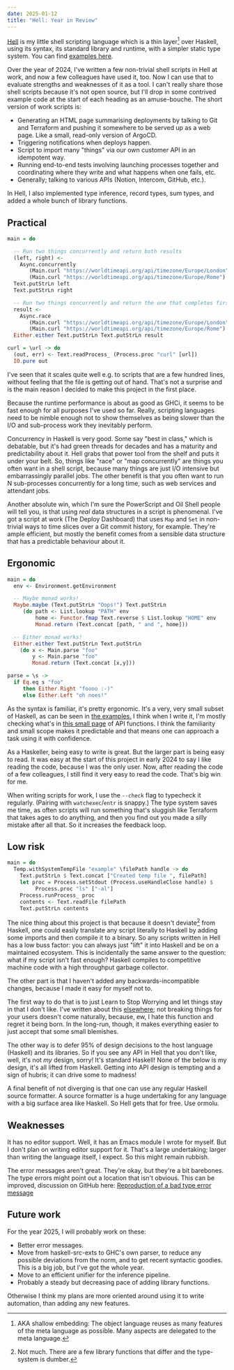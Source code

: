 ```yaml
---
date: 2025-01-12
title: "Hell: Year in Review"
---
```


[Hell](https://chrisdone.github.io/hell/) is my little shell scripting
language which is a thin layer[^1] over Haskell, using its syntax, its
standard library and runtime, with a simpler static type system. You
can find [examples here](https://chrisdone.github.io/hell/examples/).

Over the year of 2024, I've written a few non-trivial shell scripts in
Hell at work, and now a few colleagues have used it, too. Now I can
use that to evaluate strengths and weaknesses of it as a tool. I can't
really share those shell scripts because it's not open source, but
I'll drop in some contrived example code at the start of each heading
as an amuse-bouche. The short version of work scripts is:

* Generating an HTML page summarising deployments by talking to Git
  and Terraform and pushing it somewhere to be served up as a web
  page. Like a small, read-only version of ArgoCD.
* Triggering notifications when deploys happen.
* Script to import many "things" via our own customer API in an idempotent way.
* Running end-to-end tests involving launching processes together and
  coordinating where they write and what happens when one fails, etc.
* Generally; talking to various APIs (Notion, Intercom, GitHub, etc.).

In Hell, I also implemented type inference, record types, sum types,
and added a whole bunch of library functions.

## Practical

```haskell
main = do

  -- Run two things concurrently and return both results
  (left, right) <-
    Async.concurrently
       (Main.curl "https://worldtimeapi.org/api/timezone/Europe/London")
       (Main.curl "https://worldtimeapi.org/api/timezone/Europe/Rome")
  Text.putStrLn left
  Text.putStrLn right

  -- Run two things concurrently and return the one that completes first
  result <-
    Async.race
       (Main.curl "https://worldtimeapi.org/api/timezone/Europe/London")
       (Main.curl "https://worldtimeapi.org/api/timezone/Europe/Rome")
  Either.either Text.putStrLn Text.putStrLn result

curl = \url -> do
  (out, err) <- Text.readProcess_ (Process.proc "curl" [url])
  IO.pure out
```

I've seen that it scales quite well e.g. to scripts that are
a few hundred lines, without feeling that the file is getting out of
hand. That's not a surprise and is the main reason I decided to make
this project in the first place.

Because the runtime performance is about as good as GHCi, it seems to
be fast enough for all purposes I've used so far. Really, scripting
languages need to be nimble enough not to show themselves as being
slower than the I/O and sub-process work they inevitably perform.

Concurrency in Haskell is very good. Some say "best in class," which
is debatable, but it's had green threads for decades and has a
maturity and predictability about it. Hell grabs that power tool from
the shelf and puts it under your belt. So, things like "race" or "map
concurrently" are things you often want in a shell script, because
many things are just I/O intensive but embarrassingly parallel
jobs. The other benefit is that you often want to run N sub-processes
concurrently for a long time, such as web services and attendant jobs.

Another absolute win, which I'm sure the PowerScript and Oil Shell
people will tell you, is that using *real* data structures in a script
is phenomenal. I've got a script at work (The Deploy Dashboard) that
uses `Map` and `Set` in non-trivial ways to time slices over a Git
commit history, for example. They're ample efficient, but mostly the
benefit comes from a sensible data structure that has a predictable
behaviour about it.

## Ergonomic

```haskell
main = do
  env <- Environment.getEnvironment

  -- Maybe monad works!
  Maybe.maybe (Text.putStrLn "Oops!") Text.putStrLn
     (do path <- List.lookup "PATH" env
         home <- Functor.fmap Text.reverse $ List.lookup "HOME" env
         Monad.return (Text.concat [path, " and ", home]))

  -- Either monad works!
  Either.either Text.putStrLn Text.putStrLn
    (do x <- Main.parse "foo"
        y <- Main.parse "foo"
        Monad.return (Text.concat [x,y]))

parse = \s ->
  if Eq.eq s "foo"
     then Either.Right "foooo :-)"
     else Either.Left "oh noes!"
```

As the syntax is familiar, it's pretty ergonomic. It's a very, very
small subset of Haskell, as can be seen in [the
examples.](https://chrisdone.github.io/hell/examples/) I think when I
write it, I'm mostly checking what's in [this small
page](https://chrisdone.github.io/hell/api/) of API functions. I think
the familiarity and small scope makes it predictable and that means
one can approach a task using it with confidence.

As a Haskeller, being easy to write is great. But the larger part is
being easy to read. It was easy at the start of this project in early
2024 to say I like reading the code, because I was the only user. Now,
after reading the code of a few colleagues, I still find it very easy
to read the code. That's big win for me.

When writing scripts for work, I use the `--check` flag to typecheck
it regularly. (Pairing with `watchexec`/`entr` is snappy.) The type
system saves me time, as often scripts will run something that's
sluggish like Terraform that takes ages to do anything, and then you
find out you made a silly mistake after all that. So it increases the
feedback loop.

## Low risk

```haskell
main = do
  Temp.withSystemTempFile "example" \filePath handle -> do
    Text.putStrLn $ Text.concat ["Created temp file ", filePath]
    let proc = Process.setStdout (Process.useHandleClose handle) $
         Process.proc "ls" ["-al"]
    Process.runProcess_ proc
    contents <- Text.readFile filePath
    Text.putStrLn contents
```

The nice thing about this project is that because it doesn't
deviate[^2] from Haskell, one could easily translate any script
literally to Haskell by adding some imports and then compile it to a
binary. So any scripts written in Hell has a low buss factor: you can
always just "lift" it into Haskell and be on a maintained
ecosystem. This is incidentally the same answer to the question: what
if my script isn't fast enough? Haskell compiles to competitive
machine code with a high throughput garbage collector.

The other part is that I haven't added any backwards-incompatible
changes, because I made it easy for myself not to.

The first way to do that is to just Learn to Stop Worrying and let
things stay in that I don't like. I've written about this
[elsewhere](https://chrisdone.com/posts/ipp/); not breaking things for
your users doesn't come naturally, because, ew, I hate this function
and regret it being born. In the long-run, though, it makes everything
easier to just accept that some small blemishes.

The other way is to defer 95% of design decisions to the host language
(Haskell) and its libraries. So if you see any API in Hell that you
don't like, well, it's not *my* design, sorry! It's standard Haskell!
None of the below is my design, it's all lifted from Haskell. Getting
into API design is tempting and a sign of hubris; it can drive some
to madness!

A final benefit of not diverging is that one can use any regular
Haskell source formatter. A source formatter is a huge undertaking for
any language with a big surface area like Haskell. So Hell gets that
for free. Use ormolu.

## Weaknesses

It has no editor support. Well, it has an Emacs module I wrote for
myself. But I don't plan on writing editor support for it. That's a
large undertaking; larger than writing the language itself, I
expect. So this might remain rubbish.

The error messages aren't great. They're okay, but they're a bit
barebones. The type errors might point out a location that isn't
obvious. This can be improved, discussion on GitHub here: [Reproduction of a bad type error message](https://github.com/chrisdone/hell/discussions/75)

## Future work

For the year 2025, I will probably work on these:

* Better error messages.
* Move from haskell-src-exts to GHC's own parser, to reduce any
  possible deviations from the norm, and to get recent syntactic
  goodies. This is a big job, but I've got the whole year.
* Move to an efficient unifier for the inference pipeline.
* Probably a steady but decreasing pace of adding library functions.

Otherwise I think my plans are more oriented around using it to write
automation, than adding any new features.

[^1]: AKA shallow embedding: The object language reuses as many features
    of the meta language as possible. Many aspects are delegated to
    the meta language.

[^2]: Not much. There are a few library functions that differ and the
    type-system is dumber.
